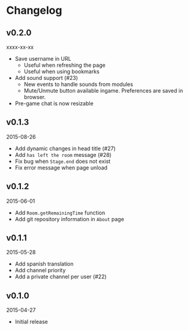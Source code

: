 Changelog
=========

v0.2.0
------
xxxx-xx-xx

- Save username in URL
  + Useful when refreshing the page
  + Useful when using bookmarks
- Add sound support (#23)
  + New events to handle sounds from modules
  + Mute/Unmute button available ingame. Preferences are saved in browser.
- Pre-game chat is now resizable

v0.1.3
------
2015-08-26

- Add dynamic changes in head title (#27)
- Add `has left the room` message (#28)
- Fix bug when `Stage.end` does not exist
- Fix error message when page unload

v0.1.2
------
2015-06-01

- Add `Room.getRemainingTime` function
- Add git repository information in `About` page

v0.1.1
------
2015-05-28

- Add spanish translation
- Add channel priority
- Add a private channel per user (#22)

v0.1.0
------
2015-04-27

- Initial release

